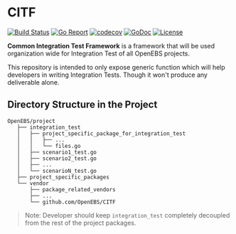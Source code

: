 # CITF

[![Build Status](https://travis-ci.org/openebs/CITF.svg?branch=master)](https://travis-ci.org/openebs/CITF)
[![Go Report](https://goreportcard.com/badge/github.com/openebs/CITF)](https://goreportcard.com/report/github.com/openebs/CITF)
[![codecov](https://codecov.io/gh/openebs/CITF/branch/master/graph/badge.svg)](https://codecov.io/gh/openebs/CITF/branch/master)
[![GoDoc](https://godoc.org/github.com/openebs/CITF?status.svg)](https://godoc.org/github.com/openebs/CITF)
[![License](https://img.shields.io/badge/License-Apache%202.0-blue.svg)](https://github.com/openebs/CITF/blob/master/LICENSE)

**Common Integration Test Framework** is a framework that will be used organization wide for Integration Test of all OpenEBS projects.

This repository is intended to only expose generic function which will help developers in writing Integration Tests. Though it won't produce any deliverable alone.

## Directory Structure in the Project
```
OpenEBS/project
   ├── integration_test
   │   ├── project_specific_package_for_integration_test
   │   │   ├── ...
   │   │   └── files.go
   │   ├── scenario1_test.go
   │   ├── scenario2_test.go
   │   ├── ...
   │   └── scenarioN_test.go
   ├── project_specific_packages
   └── vendor
       ├── package_related_vendors
       ├── ...
       └── github.com/OpenEBS/CITF
```

> Note: Developer should keep `integration_test` completely decoupled from the rest of the project packages.
